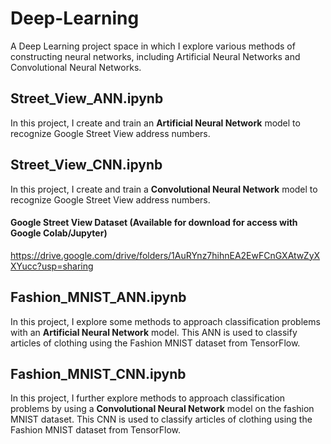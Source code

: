 # Deep-Learning
A Deep Learning project space in which I explore various methods of constructing neural networks, including Artificial Neural Networks and Convolutional Neural Networks.

## Street_View_ANN.ipynb
In this project, I create and train an **Artificial Neural Network** model to recognize Google Street View address numbers.

## Street_View_CNN.ipynb
In this project, I create and train a **Convolutional Neural Network** model to recognize Google Street View address numbers.

#### Google Street View Dataset (Available for download for access with Google Colab/Jupyter)
https://drive.google.com/drive/folders/1AuRYnz7hihnEA2EwFCnGXAtwZyXXYucc?usp=sharing


## Fashion_MNIST_ANN.ipynb
In this project, I explore some methods to approach classification problems with an **Artificial Neural Network** model. This ANN is used to classify articles of clothing using the Fashion MNIST dataset from TensorFlow.

## Fashion_MNIST_CNN.ipynb
In this project, I further explore methods to approach classification problems by using a **Convolutional Neural Network** model on the fashion MNIST dataset. This CNN is used to classify articles of clothing using the Fashion MNIST dataset from TensorFlow.
